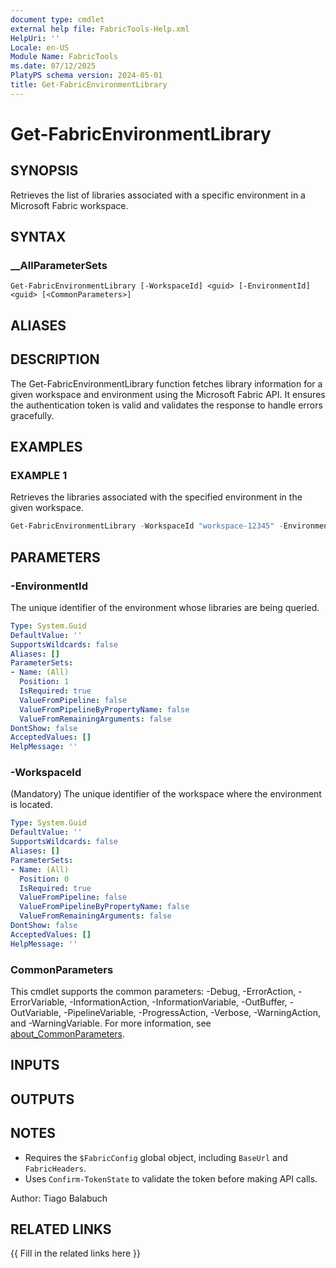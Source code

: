 ```yaml
---
document type: cmdlet
external help file: FabricTools-Help.xml
HelpUri: ''
Locale: en-US
Module Name: FabricTools
ms.date: 07/12/2025
PlatyPS schema version: 2024-05-01
title: Get-FabricEnvironmentLibrary
---
```


# Get-FabricEnvironmentLibrary

## SYNOPSIS

Retrieves the list of libraries associated with a specific environment in a Microsoft Fabric workspace.

## SYNTAX

### __AllParameterSets

```
Get-FabricEnvironmentLibrary [-WorkspaceId] <guid> [-EnvironmentId] <guid> [<CommonParameters>]
```

## ALIASES

## DESCRIPTION

The Get-FabricEnvironmentLibrary function fetches library information for a given workspace and environment
using the Microsoft Fabric API.
It ensures the authentication token is valid and validates the response
to handle errors gracefully.

## EXAMPLES

### EXAMPLE 1

Retrieves the libraries associated with the specified environment in the given workspace.

```powershell
Get-FabricEnvironmentLibrary -WorkspaceId "workspace-12345" -EnvironmentId "environment-67890"
```

## PARAMETERS

### -EnvironmentId

The unique identifier of the environment whose libraries are being queried.

```yaml
Type: System.Guid
DefaultValue: ''
SupportsWildcards: false
Aliases: []
ParameterSets:
- Name: (All)
  Position: 1
  IsRequired: true
  ValueFromPipeline: false
  ValueFromPipelineByPropertyName: false
  ValueFromRemainingArguments: false
DontShow: false
AcceptedValues: []
HelpMessage: ''
```

### -WorkspaceId

(Mandatory) The unique identifier of the workspace where the environment is located.

```yaml
Type: System.Guid
DefaultValue: ''
SupportsWildcards: false
Aliases: []
ParameterSets:
- Name: (All)
  Position: 0
  IsRequired: true
  ValueFromPipeline: false
  ValueFromPipelineByPropertyName: false
  ValueFromRemainingArguments: false
DontShow: false
AcceptedValues: []
HelpMessage: ''
```

### CommonParameters

This cmdlet supports the common parameters: -Debug, -ErrorAction, -ErrorVariable,
-InformationAction, -InformationVariable, -OutBuffer, -OutVariable, -PipelineVariable,
-ProgressAction, -Verbose, -WarningAction, and -WarningVariable. For more information, see
[about_CommonParameters](https://go.microsoft.com/fwlink/?LinkID=113216).

## INPUTS

## OUTPUTS

## NOTES

- Requires the `$FabricConfig` global object, including `BaseUrl` and `FabricHeaders`.
- Uses `Confirm-TokenState` to validate the token before making API calls.

Author: Tiago Balabuch

## RELATED LINKS

{{ Fill in the related links here }}

